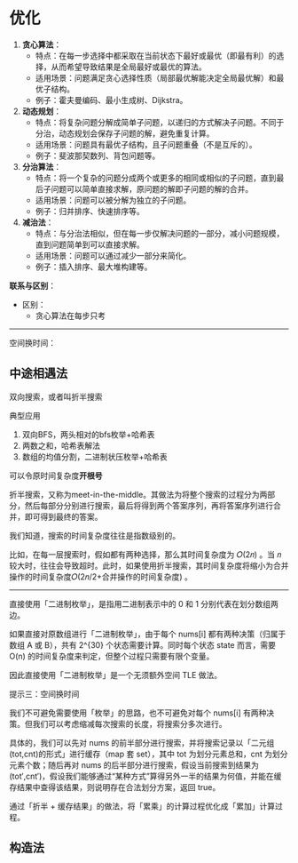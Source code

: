 # 优化

1. **贪心算法**：
   - 特点：在每一步选择中都采取在当前状态下最好或最优（即最有利）的选择，从而希望导致结果是全局最好或最优的算法。
   - 适用场景：问题满足贪心选择性质（局部最优解能决定全局最优解）和最优子结构。
   - 例子：霍夫曼编码、最小生成树、Dijkstra。
2. **动态规划**：
   - 特点：将复杂问题分解成简单子问题，以递归的方式解决子问题。不同于分治，动态规划会保存子问题的解，避免重复计算。
   - 适用场景：问题具有最优子结构，且子问题重叠（不是互斥的）。
   - 例子：斐波那契数列、背包问题等。
3. **分治算法**：
   - 特点：将一个复杂的问题分成两个或更多的相同或相似的子问题，直到最后子问题可以简单直接求解，原问题的解即子问题的解的合并。
   - 适用场景：问题可以被分解为独立的子问题。
   - 例子：归并排序、快速排序等。
4. **减治法**：
   - 特点：与分治法相似，但在每一步仅解决问题的一部分，减小问题规模，直到问题简单到可以直接求解。
   - 适用场景：问题可以通过减少一部分来简化。
   - 例子：插入排序、最大堆构建等。

**联系与区别**：

- 区别：
  - 贪心算法在每步只考

---

空间换时间：

## 中途相遇法

双向搜索，或者叫折半搜索

典型应用

1. 双向BFS，两头相对的bfs枚举+哈希表
2. 两数之和，哈希表解法
3. 数组的均值分割，二进制状压枚举+哈希表

可以令原时间复杂度**开根号**

折半搜索，又称为meet-in-the-middle。其做法为将整个搜索的过程分为两部分，然后每部分分别进行搜索，最后将得到两个答案序列，再将答案序列进行合并，即可得到最终的答案。

我们知道，搜索的时间复杂度往往是指数级别的。

比如，在每一层搜索时，假如都有两种选择，那么其时间复杂度为 𝑂(2𝑛) 。当 𝑛 较大时，往往会导致超时。此时，如果使用折半搜索，其时间复杂度将缩小为合并操作的时间复杂度𝑂(2𝑛/2+合并操作的时间复杂度) 。

---

直接使用「二进制枚举」，是指用二进制表示中的 0 和 1 分别代表在划分数组两边。

如果直接对原数组进行「二进制枚举」，由于每个 nums[i] 都有两种决策（归属于数组 A 或 B），共有 2^{30} 个状态需要计算。同时每个状态 state 而言，需要 O(n) 的时间复杂度来判定，但整个过程只需要有限个变量。

因此直接使用「二进制枚举」是一个无须额外空间 TLE 做法。

提示三：空间换时间

我们不可避免需要使用「枚举」的思路，也不可避免对每个 nums[i] 有两种决策。但我们可以考虑缩减每次搜索的长度，将搜索分多次进行。

具体的，我们可以先对 nums 的前半部分进行搜索，并将搜索记录以「二元组 (tot,cnt)的形式」进行缓存（map 套 set），其中 tot 为划分元素总和，cnt 为划分元素个数；随后再对 nums 的后半部分进行搜索，假设当前搜索到结果为 (tot′,cnt′)，假设我们能够通过“某种方式”算得另外一半的结果为何值，并能在缓存结果中查得该结果，则说明存在合法划分方案，返回 true。

通过「折半 + 缓存结果」的做法，将「累乘」的计算过程优化成「累加」计算过程。

## 构造法


